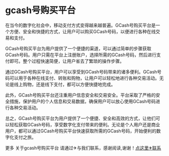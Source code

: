 # gcash号购买平台

在当今的数字化社会中，移动支付方式变得越来越普遍。GCash号购买平台是一个方便、安全和快捷的方式，让用户可以购买GCash号码，以便进行各种在线交易和支付。

GCash号购买平台为用户提供了一个便捷的渠道，可以通过简单的步骤获取GCash号码。用户只需在平台上注册账户，选择所需的GCash号码，然后进行支付即可。整个过程快速简便，让用户省去了繁琐的操作步骤。

通过GCash号购买平台，用户可以享受到GCash号码带来的诸多便利。GCash号码可以用于各种在线支付、转账和购物，让用户可以轻松地进行各种交易活动。无论是线上购物，还是线下支付，都可以方便快捷地完成。

此外，GCash号购买平台还注重用户信息安全和交易安全。平台采取了严格的安全措施，保护用户的个人信息和交易数据，确保用户可以放心使用GCash号码进行各种交易活动。

总之，GCash号购买平台为用户提供了一个便捷、安全和高效的方式，让他们可以轻松获取GCash号码，享受数字化支付带来的便利。无论是个人用户还是商业用户，都可以通过GCash号购买平台快速获取所需的GCash号码，开始便利的数字化支付之旅。

更多 关于gcash号购买平台 请通过✈与我们联系，感谢阅读,谢谢！[点这里✈联系](https://add.k02.cc)